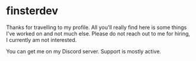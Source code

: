 # finsterdev

Thanks for travelling to my profile. All you'll really find here is some things I've worked on and not much else.
Please do not reach out to me for hiring, I currently am not interested.

You can get me on my Discord server. Support is mostly active.
